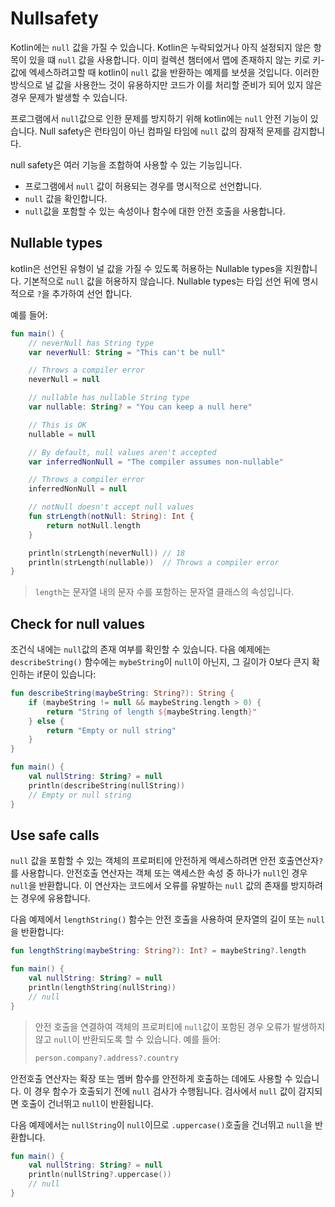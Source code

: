 # Nullsafety

Kotlin에는 `null` 값을 가질 수 있습니다. Kotlin은 누락되었거나 아직 설정되지 않은 항목이 있을 떄 `null` 값을 사용합니다. 이미 컬렉션 챔터에서 맵에 존재하지 않는 키로 키-값에 엑세스하려고할 때 kotlin이 `null` 값을 반환하는 예제를 보셧을 것입니다. 이러한 방식으로 널 값을 사용한느 것이 유용하지만 코드가 이를 처리할 준비가 되어 있지 않은 경우 문제가 발생할 수 있습니다.

프로그램에서 `null`값으로 인한 문제를 방지하기 위해 kotlin에는 `null` 안전 기능이 있습니다. Null safety은 런타임이 아닌 컴파일 타임에 `null` 값의 잠재적 문제를 감지합니다.

null safety은 여러 기능을 조합하여 사용할 수 있는 기능입니다.

- 프로그램에서 `null` 값이 허용되는 경우를 명시적으로 선언합니다.
- `null` 값을 확인합니다.
- `null`값을 포함할 수 있는 속성이나 함수에 대한 안전 호출을 사용합니다.

## Nullable types

kotlin은 선언된 유형이 널 값을 가질 수 있도록 허용하는 Nullable types을 지원합니다. 기본적으로 `null` 값을 허용하지 않습니다. Nullable types는 타입 선언 뒤에 명시적으로 `?`을 추가하여 선언 합니다.

예를 들어:
```kotlin
fun main() {
    // neverNull has String type
    var neverNull: String = "This can't be null"

    // Throws a compiler error
    neverNull = null

    // nullable has nullable String type
    var nullable: String? = "You can keep a null here"

    // This is OK
    nullable = null

    // By default, null values aren't accepted
    var inferredNonNull = "The compiler assumes non-nullable"

    // Throws a compiler error
    inferredNonNull = null

    // notNull doesn't accept null values
    fun strLength(notNull: String): Int {                 
        return notNull.length
    }

    println(strLength(neverNull)) // 18
    println(strLength(nullable))  // Throws a compiler error
}
```
> `length`는 문자열 내의 문자 수를 포함하는 문자열 클래스의 속성입니다.

## Check for null values

조건식 내에는 `null`값의 존재 여부를 확인할 수 있습니다. 다음 예제에는 `describeString()` 함수에는 `mybeString`이 `null`이 아닌지, 그 길이가 0보다 큰지 확인하는 if문이 있습니다:
```kotlin
fun describeString(maybeString: String?): String {
    if (maybeString != null && maybeString.length > 0) {
        return "String of length ${maybeString.length}"
    } else {
        return "Empty or null string"
    }
}

fun main() {
    val nullString: String? = null
    println(describeString(nullString))
    // Empty or null string
}
```

## Use safe calls

`null` 값을 포함할 수 있는 객체의 프로퍼티에 안전하게 액세스하려면 안전 호출연산자`?`를 사용합니다. 안전호출 연산자는 객체 또는 액세스한 속성 중 하나가 `null`인 경우 `null`을 반환합니다. 이 연산자는 코드에서 오류를 유발하는 `null` 값의 존재를 방지하려는 경우에 유용합니다.

다음 예제에서 `lengthString()` 함수는 안전 호출을 사용하여 문자열의 길이 또는 `null`을 반환합니다:
```kotlin
fun lengthString(maybeString: String?): Int? = maybeString?.length

fun main() { 
    val nullString: String? = null
    println(lengthString(nullString))
    // null
}
```
> 안전 호출을 연결하여 객체의 프로퍼티에 `null`값이 포함된 경우 오류가 발생하지 않고 `null`이 반환되도록 할 수 있습니다. 예를 들어:
>```kotlin
>person.company?.address?.country
>```

안전호출 연산자는 확장 또는 멤버 함수를 안전하게 호출하는 데에도 사용할 수 있습니다. 이 경우 함수가 호출되기 전에 `null` 검사가 수행됩니다. 검사에서 `null` 값이 감지되면 호출이 건너뛰고 `null`이 반환됩니다.

다음 예제에서는 `nullString`이 `null`이므로 `.uppercase()`호출을 건너뛰고 `null`을 반환합니다.

```kotlin
fun main() {
    val nullString: String? = null
    println(nullString?.uppercase())
    // null
}
```

